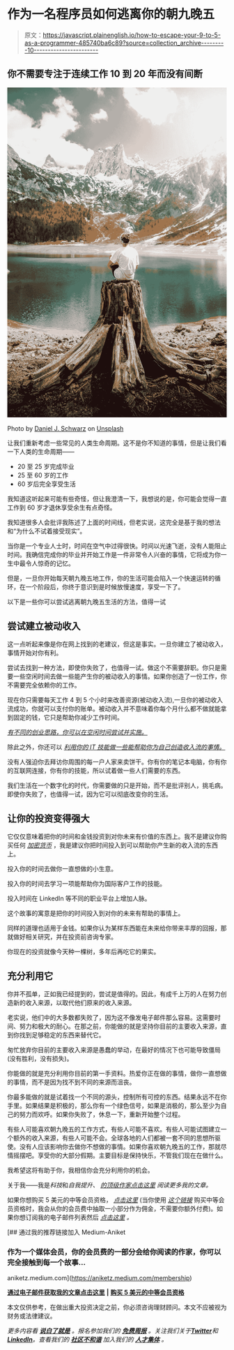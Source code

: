 # 作为一名程序员如何逃离你的朝九晚五

> 原文：<https://javascript.plainenglish.io/how-to-escape-your-9-to-5-as-a-programmer-485740ba6c89?source=collection_archive---------10----------------------->

## 你不需要专注于连续工作 10 到 20 年而没有间断

![](img/ba0c50e5bd207b46e64ff170e8efbf1e.png)

Photo by [Daniel J. Schwarz](https://unsplash.com/@danieljschwarz?utm_source=unsplash&utm_medium=referral&utm_content=creditCopyText) on [Unsplash](https://unsplash.com/?utm_source=unsplash&utm_medium=referral&utm_content=creditCopyText)

让我们重新考虑一些常见的人类生命周期。这不是你不知道的事情，但是让我们看一下人类的生命周期——

*   20 至 25 岁完成毕业
*   25 至 60 岁的工作
*   60 岁后完全享受生活

我知道这听起来可能有些奇怪，但让我澄清一下，我想说的是，你可能会觉得一直工作到 60 岁才退休享受余生有点奇怪。

我知道很多人会批评我陈述了上面的时间线，但老实说，这完全是基于我的想法和“为什么不试着接受现实”。

当你是一个专业人士时，时间在空气中过得很快。时间以光速飞逝，没有人能阻止时间。我确信完成你的毕业并开始工作是一件非常令人兴奋的事情，它将成为你一生中最令人惊奇的记忆。

但是，一旦你开始每天朝九晚五地工作，你的生活可能会陷入一个快速运转的循环，在一个阶段后，你终于意识到是时候放慢速度，享受一下了。

以下是一些你可以尝试逃离朝九晚五生活的方法，值得一试

## 尝试建立被动收入

这一点听起来像是你在网上找到的老建议，但这是事实。一旦你建立了被动收入，事情开始对你有利。

尝试去找到一种方法，即使你失败了，也值得一试。做这个不需要辞职。你只是需要一些空闲时间去做一些能产生你的被动收入的事情。如果你创造了一份工作，你不需要完全依赖你的工作。

现在你只需要每天工作 4 到 5 个小时来改善资源(被动收入流),一旦你的被动收入流成功，你就可以支付你的账单。被动收入并不意味着你每个月什么都不做就能拿到固定的钱，它只是帮助你减少工作时间。

[*有不同的创业思路，你可以在空闲时间尝试并实施。*](/10-entrepreneur-ideas-for-programmers-7694d43256ef)

除此之外，你还可以 [*利用你的 IT 技能做一些能帮助你为自己创造收入流的事情。*](/3-things-programmers-can-do-apart-from-joining-the-it-industry-35784aeb8c25)

没有人强迫你去拜访你周围的每一户人家来卖饼干。你有你的笔记本电脑，你有你的互联网连接，你有你的技能，所以试着做一些人们需要的东西。

我们生活在一个数字化的时代，你需要做的只是开始，而不是批评别人，挑毛病。即使你失败了，也值得一试，因为它可以彻底改变你的生活。

## 让你的投资变得强大

它仅仅意味着把你的时间和金钱投资到对你未来有价值的东西上。我不是建议你购买任何 [*加密货币*](/what-is-cryptocurrency-can-you-make-one-as-a-programmer-5cc92bdfb651) ，我是建议你把时间投入到可以帮助你产生新的收入流的东西上。

投入你的时间去做你一直想做的小生意。

投入你的时间去学习一项能帮助你为国际客户工作的技能。

投入时间在 LinkedIn 等不同的职业平台上增加人脉。

这个故事的寓意是把你的时间投入到对你的未来有帮助的事情上。

同样的道理也适用于金钱。如果你认为某样东西能在未来给你带来丰厚的回报，那就做好相关研究，并在投资前咨询专家。

你现在的投资就像今天种一棵树，多年后再吃它的果实。

## 充分利用它

你并不孤单，正如我已经提到的，尝试是值得的。因此，有成千上万的人在努力创造新的收入来源，以取代他们原来的收入来源。

老实说，他们中的大多数都失败了，因为这不像发电子邮件那么容易。这需要时间、努力和极大的耐心。在那之前，你能做的就是坚持你目前的主要收入来源，直到你找到足够稳定的东西来替代它。

匆忙放弃你目前的主要收入来源是愚蠢的举动，在最好的情况下也可能导致僵局(没有胜利，没有损失)。

你能做的就是充分利用你目前的第一手资料。热爱你正在做的事情，做你一直想做的事情，而不是因为找不到不同的来源而沮丧。

你最多能做的就是试着找一个不同的源头，控制所有可控的东西。结果永远不在你手里。如果结果是积极的，那么你有一个绿色信号，如果是消极的，那么至少为自己的努力而欢呼。如果你失败了，休息一下，重新开始整个过程。

有些人可能喜欢朝九晚五的工作方式，有些人可能不喜欢。有些人可能试图建立一个额外的收入来源，有些人可能不会。全球各地的人们都被一套不同的思想所驱使。没有人应该影响你去做你不想做的事情。如果你喜欢朝九晚五的工作，那就尽情摇摆吧。享受你的大部分假期。主要目标是保持快乐，不管我们现在在做什么。

我希望这将有助于你，我相信你会充分利用你的机会。

关于我——我是*科技*和*自我提升、* [*的顶级作家点击这里*](https://aniketz.medium.com/) *阅读更多我的文章。*

如果你想购买 5 美元的中等会员资格， [*点击这里*](https://aniketz.medium.com/membership) (当你使用 [*这个链接*](https://aniketz.medium.com/membership) 购买中等会员资格时，我会从你的会员费中抽取一小部分作为佣金，不需要你额外付费)。如果你想订阅我的电子邮件列表然后 [*点击这里*](https://aniketz.medium.com/subscribe) *。*

[](https://aniketz.medium.com/membership) [## 通过我的推荐链接加入 Medium-Aniket

### 作为一个媒体会员，你的会员费的一部分会给你阅读的作家，你可以完全接触到每一个故事…

aniketz.medium.com](https://aniketz.medium.com/membership) 

[**通过电子邮件获取我的文章点击这里**](https://aniketz.medium.com/subscribe) **|** [**购买 5 美元的中等会员资格**](https://aniketz.medium.com/membership)

本文仅供参考，在做出重大投资决定之前，你必须咨询理财顾问。本文不应被视为财务或法律建议。

*更多内容看* [***说白了就是***](https://plainenglish.io/) *。报名参加我们的* [***免费周报***](http://newsletter.plainenglish.io/) *。关注我们关于*[***Twitter***](https://twitter.com/inPlainEngHQ)*和*[***LinkedIn***](https://www.linkedin.com/company/inplainenglish/)*。查看我们的* [***社区不和谐***](https://discord.gg/GtDtUAvyhW) *加入我们的* [***人才集体***](https://inplainenglish.pallet.com/talent/welcome) *。*